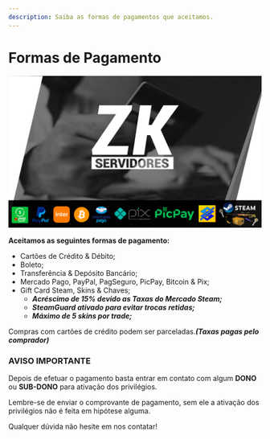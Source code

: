 ```yaml
---
description: Saiba as formas de pagamentos que aceitamos.
---
```


# Formas de Pagamento

![](<../.gitbook/assets/image (25) (1).png>)

**Aceitamos as seguintes formas de pagamento:**

* Cartões de Crédito & Débito;
* Boleto;
* Transferência & Depósito Bancário;
* Mercado Pago, PayPal, PagSeguro, PicPay, Bitcoin & Pix;
* Gift Card Steam, Skins & Chaves;
  * _**Acréscimo de 15% devido as Taxas do Mercado Steam;**_
  * _**SteamGuard ativado para evitar trocas retidas;**_
  * _**Máximo de 5 skins por trade;**_

Compras com cartões de crédito podem ser parceladas._**(Taxas pagas pelo comprador)**_

### **AVISO IMPORTANTE**

Depois de efetuar o pagamento basta entrar em contato com algum **DONO** ou **SUB-DONO** para ativação dos privilégios.

Lembre-se de enviar o comprovante de pagamento, sem ele a ativação dos privilégios não é feita em hipótese alguma.

Qualquer dúvida não hesite em nos contatar!

